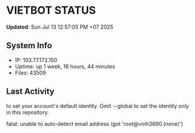 # VIETBOT STATUS
**Updated**: Sun Jul 13 12:57:05 PM +07 2025

## System Info
- IP: 103.77.172.150
- Uptime: up 1 week, 16 hours, 44 minutes
- Files: 43509

## Last Activity

to set your account's default identity.
Omit --global to set the identity only in this repository.

fatal: unable to auto-detect email address (got 'root@vinh3690.(none)')
